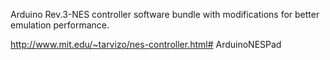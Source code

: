Arduino Rev.3-NES controller software bundle with modifications for better emulation performance.

http://www.mit.edu/~tarvizo/nes-controller.html# ArduinoNESPad
